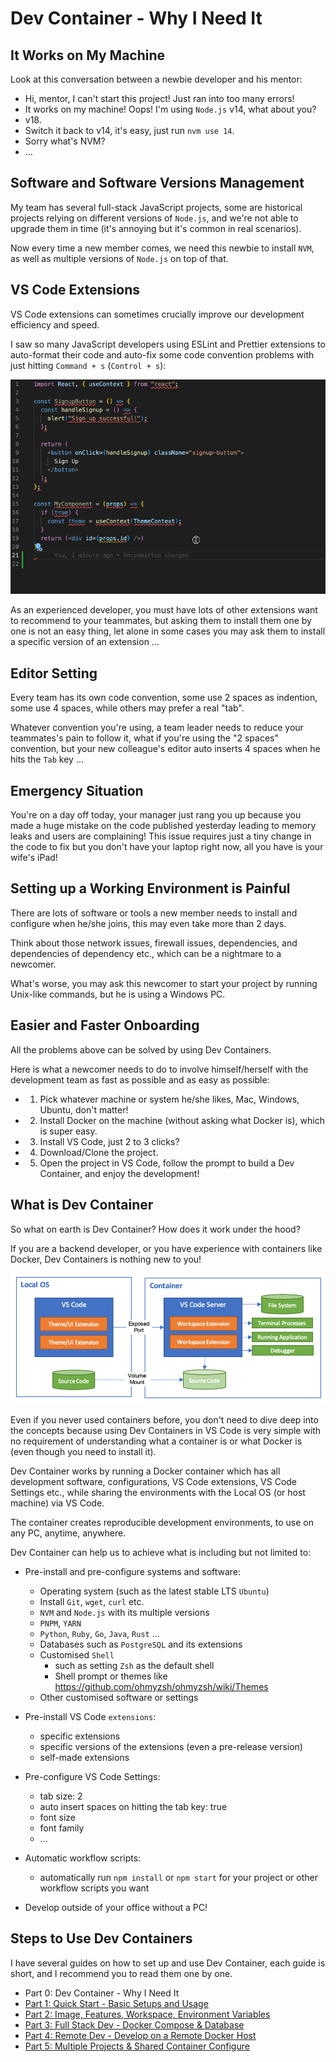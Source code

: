 # Dev Container - Why I Need It

## It Works on My Machine

Look at this conversation between a newbie developer and his mentor:

- Hi, mentor, I can't start this project! Just ran into too many errors!
- It works on my machine! Oops! I'm using `Node.js` v14, what about you?
- v18.
- Switch it back to v14, it's easy, just run `nvm use 14`.
- Sorry what's NVM?
- ...

## Software and Software Versions Management

My team has several full-stack JavaScript projects, some are historical projects relying on different versions of `Node.js`, and we're not able to upgrade them in time (it's annoying but it's common in real scenarios).

Now every time a new member comes, we need this newbie to install `NVM`, as well as multiple versions of `Node.js` on top of that.

## VS Code Extensions

VS Code extensions can sometimes crucially improve our development efficiency and speed.

I saw so many JavaScript developers using ESLint and Prettier extensions to auto-format their code and auto-fix some code convention problems with just hitting `Command + s` (`Control + s`):

![auto format](./images/auto-format-extension.gif)

As an experienced developer, you must have lots of other extensions want to recommend to your teammates, but asking them to install them one by one is not an easy thing, let alone in some cases you may ask them to install a specific version of an extension ...

## Editor Setting

Every team has its own code convention, some use 2 spaces as indention, some use 4 spaces, while others may prefer a real "tab".

Whatever convention you're using, a team leader needs to reduce your teammates's pain to follow it, what if you're using the "2 spaces" convention, but your new colleague's editor auto inserts 4 spaces when he hits the `Tab` key ...

## Emergency Situation

You're on a day off today, your manager just rang you up because you made a huge mistake on the code published yesterday leading to memory leaks and users are complaining! This issue requires just a tiny change in the code to fix but you don't have your laptop right now, all you have is your wife's iPad!

## Setting up a Working Environment is Painful

There are lots of software or tools a new member needs to install and configure when he/she joins, this may even take more than 2 days.

Think about those network issues, firewall issues, dependencies, and dependencies of dependency etc., which can be a nightmare to a newcomer.

What's worse, you may ask this newcomer to start your project by running Unix-like commands, but he is using a Windows PC.

## Easier and Faster Onboarding

All the problems above can be solved by using Dev Containers.

Here is what a newcomer needs to do to involve himself/herself with the development team as fast as possible and as easy as possible:

- 1. Pick whatever machine or system he/she likes, Mac, Windows, Ubuntu, don't matter!

- 2. Install Docker on the machine (without asking what Docker is), which is super easy.

- 3. Install VS Code, just 2 to 3 clicks?

- 4. Download/Clone the project.

- 5. Open the project in VS Code, follow the prompt to build a Dev Container, and enjoy the development!

## What is Dev Container

So what on earth is Dev Container? How does it work under the hood?

If you are a backend developer, or you have experience with containers like Docker, Dev Containers is nothing new to you!

![dev container architecture](./images/architecture-containers.png)

Even if you never used containers before, you don't need to dive deep into the concepts because using Dev Containers in VS Code is very simple with no requirement of understanding what a container is or what Docker is (even though you need to install it).

Dev Container works by running a Docker container which has all development software, configurations, VS Code extensions, VS Code Settings etc., while sharing the environments with the Local OS (or host machine) via VS Code.

The container creates reproducible development environments, to use on any PC, anytime, anywhere.

Dev Container can help us to achieve what is including but not limited to:

- Pre-install and pre-configure systems and software:
  - Operating system (such as the latest stable LTS `Ubuntu`)
  - Install `Git`, `wget`, `curl` etc.
  - `NVM` and `Node.js` with its multiple versions
  - `PNPM`, `YARN`
  - `Python`, `Ruby`, `Go`, `Java`, `Rust` ...
  - Databases such as `PostgreSQL` and its extensions
  - Customised `Shell`
    - such as setting `Zsh` as the default shell
    - Shell prompt or themes like <https://github.com/ohmyzsh/ohmyzsh/wiki/Themes>
  - Other customised software or settings

- Pre-install VS Code `extensions`:
  - specific extensions
  - specific versions of the extensions  (even a pre-release version)
  - self-made extensions

- Pre-configure VS Code Settings:
  - tab size: 2
  - auto insert spaces on hitting the tab key: true
  - font size
  - font family
  - ...

- Automatic workflow scripts:
  - automatically run `npm install` or `npm start` for your project or other workflow scripts you want

- Develop outside of your office without a PC!

## Steps to Use Dev Containers

I have several guides on how to set up and use Dev Container, each guide is short, and I recommend you to read them one by one.

- Part 0: Dev Container - Why I Need It
- [Part 1: Quick Start - Basic Setups and Usage](./part-1.md)
- [Part 2: Image, Features, Workspace, Environment Variables](./part-2.md)
- [Part 3: Full Stack Dev - Docker Compose & Database](./part-3.md)
- [Part 4: Remote Dev - Develop on a Remote Docker Host](./part-4.md)
- [Part 5: Multiple Projects & Shared Container Configure](./part-5.md)
